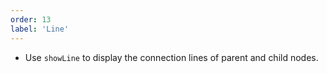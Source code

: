 ```yaml
---
order: 13
label: 'Line'
---
```


- Use `showLine` to display the connection lines of parent and child nodes.
